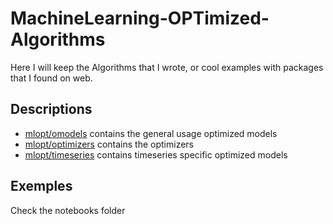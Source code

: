 # MachineLearning-OPTimized-Algorithms
Here I will keep the Algorithms that I wrote, or cool examples with packages that I found on web.

## Descriptions

* [mlopt/omodels](omodels) contains the general usage optimized models
* [mlopt/optimizers](optimizers) contains the optimizers
* [mlopt/timeseries](timeseris) contains timeseries specific optimized models

## Exemples

Check the notebooks folder
